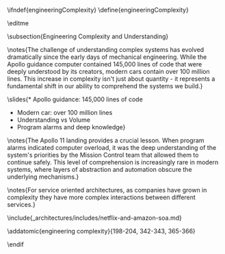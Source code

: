 \ifndef{engineeringComplexity}
\define{engineeringComplexity}

\editme

\subsection{Engineering Complexity and Understanding}

\notes{The challenge of understanding complex systems has evolved dramatically since the early days of mechanical engineering. While the Apollo guidance computer contained 145,000 lines of code that were deeply understood by its creators, modern cars contain over 100 million lines. This increase in complexity isn't just about quantity - it represents a fundamental shift in our ability to comprehend the systems we build.}

\slides{* Apollo guidance: 145,000 lines of code
* Modern car: over 100 million lines
* Understanding vs Volume
* Program alarms and deep knowledge}

\notes{The Apollo 11 landing provides a crucial lesson. When program alarms indicated computer overload, it was the deep understanding of the system's priorities by the Mission Control team that allowed them to continue safely. This level of comprehension is increasingly rare in modern systems, where layers of abstraction and automation obscure the underlying mechanisms.}

\notes{For service oriented architectures, as companies have grown in complexity they have more complex interactions between different services.}

\include{_architectures/includes/netflix-and-amazon-soa.md}

\addatomic{engineering complexity}{198-204, 342-343, 365-366}

\endif
